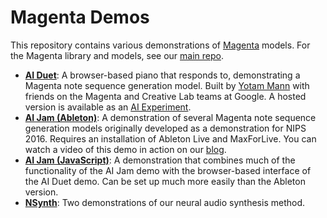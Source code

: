 # Magenta Demos

This repository contains various demonstrations of [Magenta](https://magenta.tensorflow.org) models.
For the Magenta library and models, see our [main repo](https://github.com/tensorflow/magenta).

* [**AI Duet**](/ai-duet): A browser-based piano that responds to,
demonstrating a Magenta note sequence generation model. Built by
[Yotam Mann](https://github.com/tambien) with friends on the Magenta and
Creative Lab teams at Google. A hosted version is available as an
[AI Experiment](https://aiexperiments.withgoogle.com/ai-duet).
* [**AI Jam (Ableton)**](/ai-jam-ableton): A demonstration of several
Magenta note sequence generation models originally developed as a demonstration
for NIPS 2016. Requires an installation of Ableton Live and MaxForLive. You can
watch a video of this demo in action on our
[blog](https://magenta.tensorflow.org/2016/12/16/nips-demo/).
* [**AI Jam (JavaScript)**](/ai-jam-js): A demonstration that combines
much of the functionality of the AI Jam demo with the browser-based interface
of the AI Duet demo. Can be set up much more easily than the Ableton version.
* [**NSynth**](/nsynth): Two demonstrations of our neural audio synthesis
method.